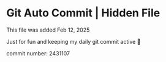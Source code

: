 # Git Auto Commit | Hidden File

This file was added Feb 12, 2025

Just for fun and keeping my daily git commit active 🤪

commit number: 2431107
